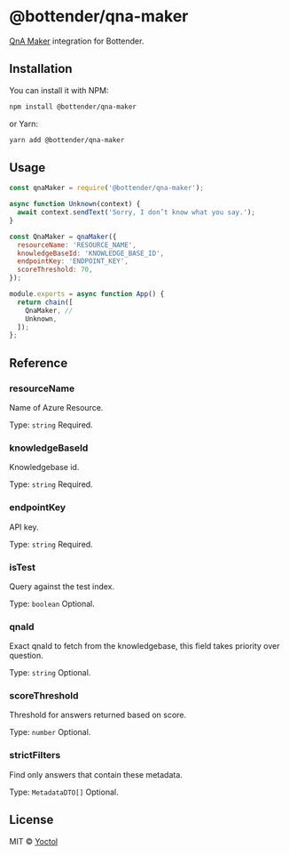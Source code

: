# @bottender/qna-maker

[QnA Maker](https://www.qnamaker.ai/) integration for Bottender.

## Installation

You can install it with NPM:

```sh
npm install @bottender/qna-maker
```

or Yarn:

```sh
yarn add @bottender/qna-maker
```

## Usage

```js
const qnaMaker = require('@bottender/qna-maker');

async function Unknown(context) {
  await context.sendText('Sorry, I don’t know what you say.');
}

const QnaMaker = qnaMaker({
  resourceName: 'RESOURCE_NAME',
  knowledgeBaseId: 'KNOWLEDGE_BASE_ID',
  endpointKey: 'ENDPOINT_KEY',
  scoreThreshold: 70,
});

module.exports = async function App() {
  return chain([
    QnaMaker, //
    Unknown,
  ]);
};
```

## Reference

### resourceName

Name of Azure Resource.

Type: `string`
Required.

### knowledgeBaseId

Knowledgebase id.

Type: `string`
Required.

### endpointKey

API key.

Type: `string`
Required.

### isTest

Query against the test index.

Type: `boolean`
Optional.

### qnaId

Exact qnaId to fetch from the knowledgebase, this field takes priority over question.

Type: `string`
Optional.

### scoreThreshold

Threshold for answers returned based on score.

Type: `number`
Optional.

### strictFilters

Find only answers that contain these metadata.

Type: `MetadataDTO[]`
Optional.

## License

MIT © [Yoctol](https://github.com/Yoctol/bottender)
